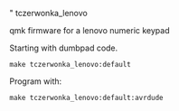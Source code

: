 " tczerwonka_lenovo

qmk firmware for a lenovo numeric keypad

Starting with dumbpad code.

    make tczerwonka_lenovo:default

Program with:

    make tczerwonka_lenovo:default:avrdude

